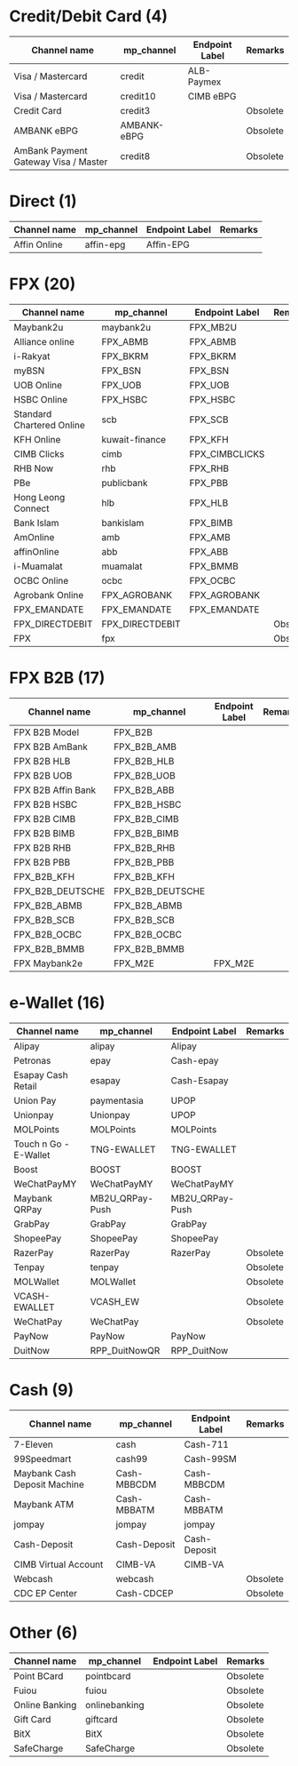 # Credit/Debit Card (4)
| Channel name | mp_channel | Endpoint Label | Remarks
| --- | --- |--- |---
| Visa / Mastercard	| credit |  ALB-Paymex |
| Visa / Mastercard	| credit10 | CIMB eBPG | 
| Credit Card | credit3 | | Obsolete
| AMBANK eBPG | AMBANK-eBPG | | Obsolete
| AmBank Payment Gateway Visa / Master | credit8 | | Obsolete

# Direct (1)
| Channel name | mp_channel | Endpoint Label | Remarks
| --- | --- |--- |---
| Affin Online | affin-epg | Affin-EPG |

# FPX (20)
| Channel name | mp_channel | Endpoint Label | Remarks
| --- | --- |--- |---
| Maybank2u | maybank2u | FPX_MB2U |
| Alliance online | FPX_ABMB | FPX_ABMB |
| i-Rakyat | FPX_BKRM | FPX_BKRM |
| myBSN | FPX_BSN | FPX_BSN |
| UOB Online | FPX_UOB | FPX_UOB |
| HSBC Online | FPX_HSBC | FPX_HSBC |
| Standard Chartered Online | scb | FPX_SCB |
| KFH Online | kuwait-finance | FPX_KFH |
| CIMB Clicks | cimb | FPX_CIMBCLICKS |
| RHB Now | rhb | FPX_RHB |
| PBe | publicbank | FPX_PBB |
| Hong Leong Connect | hlb | FPX_HLB |
| Bank Islam | bankislam | FPX_BIMB |
| AmOnline | amb | FPX_AMB |
| affinOnline | abb | FPX_ABB |
| i-Muamalat | muamalat | FPX_BMMB |
| OCBC Online | ocbc | FPX_OCBC |
| Agrobank Online | FPX_AGROBANK | FPX_AGROBANK |
| FPX_EMANDATE | FPX_EMANDATE | FPX_EMANDATE |
| FPX_DIRECTDEBIT | FPX_DIRECTDEBIT | | Obsolete
| FPX | fpx | | Obsolete

# FPX B2B (17)
| Channel name | mp_channel | Endpoint Label | Remarks
| --- | --- |--- |---
| FPX B2B Model | FPX_B2B |  |
| FPX B2B AmBank | FPX_B2B_AMB |  |
| FPX B2B HLB | FPX_B2B_HLB |  |
| FPX B2B UOB | FPX_B2B_UOB |  |
| FPX B2B Affin Bank | FPX_B2B_ABB |  |
| FPX B2B HSBC | FPX_B2B_HSBC |  |
| FPX B2B CIMB | FPX_B2B_CIMB |  |
| FPX B2B BIMB | FPX_B2B_BIMB |  |
| FPX B2B RHB | FPX_B2B_RHB |  |
| FPX B2B PBB | FPX_B2B_PBB |  |
| FPX_B2B_KFH | FPX_B2B_KFH |  |
| FPX_B2B_DEUTSCHE | FPX_B2B_DEUTSCHE |  |
| FPX_B2B_ABMB | FPX_B2B_ABMB |  |
| FPX_B2B_SCB | FPX_B2B_SCB |  |
| FPX_B2B_OCBC | FPX_B2B_OCBC |  |
| FPX_B2B_BMMB | FPX_B2B_BMMB |  |
| FPX Maybank2e | FPX_M2E | FPX_M2E |

# e-Wallet (16)
| Channel name | mp_channel | Endpoint Label | Remarks
| --- | --- |--- |---
| Alipay | alipay | Alipay |
| Petronas | epay | Cash-epay |
| Esapay Cash Retail | esapay | Cash-Esapay |
| Union Pay | paymentasia | UPOP |
| Unionpay | Unionpay | UPOP |
| MOLPoints | MOLPoints | MOLPoints |
| Touch n Go - E-Wallet | TNG-EWALLET | TNG-EWALLET |
| Boost | BOOST | BOOST |
| WeChatPayMY | WeChatPayMY | WeChatPayMY |
| Maybank QRPay | MB2U_QRPay-Push | MB2U_QRPay-Push |
| GrabPay | GrabPay | GrabPay |
| ShopeePay | ShopeePay | ShopeePay |
| RazerPay | RazerPay | RazerPay | Obsolete
| Tenpay | tenpay | | Obsolete
| MOLWallet | MOLWallet | | Obsolete
| VCASH-EWALLET | VCASH_EW | | Obsolete
| WeChatPay | WeChatPay | | Obsolete
| PayNow | PayNow | PayNow | 
| DuitNow | RPP_DuitNowQR | RPP_DuitNow |

# Cash (9)
| Channel name | mp_channel | Endpoint Label | Remarks
| --- | --- |--- |---
| 7-Eleven | cash | Cash-711 |
| 99Speedmart | cash99 | Cash-99SM |
| Maybank Cash Deposit Machine | Cash-MBBCDM | Cash-MBBCDM |
| Maybank ATM | Cash-MBBATM | Cash-MBBATM |
| jompay | jompay | jompay |
| Cash-Deposit | Cash-Deposit | Cash-Deposit |
| CIMB Virtual Account | CIMB-VA | CIMB-VA |
| Webcash | webcash | | Obsolete
| CDC EP Center | Cash-CDCEP | | Obsolete

# Other (6)
| Channel name | mp_channel | Endpoint Label | Remarks
| --- | --- |--- |---
| Point BCard | pointbcard | | Obsolete
| Fuiou | fuiou | | Obsolete
| Online Banking | onlinebanking | | Obsolete
| Gift Card | giftcard | | Obsolete
| BitX | BitX | | Obsolete
| SafeCharge | SafeCharge | | Obsolete
